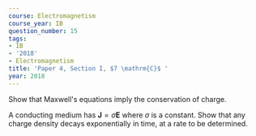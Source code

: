 ```yaml
---
course: Electromagnetism
course_year: IB
question_number: 15
tags:
- IB
- '2018'
- Electromagnetism
title: 'Paper 4, Section I, $7 \mathrm{C}$ '
year: 2018
---
```




Show that Maxwell's equations imply the conservation of charge.

A conducting medium has $\mathbf{J}=\sigma \mathbf{E}$ where $\sigma$ is a constant. Show that any charge density decays exponentially in time, at a rate to be determined.